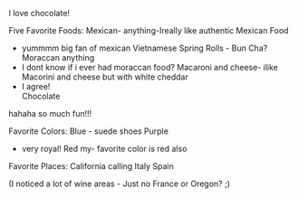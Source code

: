 I love chocolate!

Five Favorite Foods:
Mexican- anything-Ireally like authentic Mexican Food
  - yummmm big fan of mexican
Vietnamese Spring Rolls - Bun Cha?
Moraccan anything
  - I dont know if i ever had moraccan food?
Macaroni and cheese- ilike Macorini and cheese but with white cheddar
  - I agree!  
Chocolate

hahaha so much fun!!!


Favorite Colors:
Blue - suede shoes
Purple
  - very royal!
Red my- favorite color is red also

Favorite Places:
California calling
Italy
Spain

(I noticed a lot of wine areas - Just no France or Oregon? ;)
